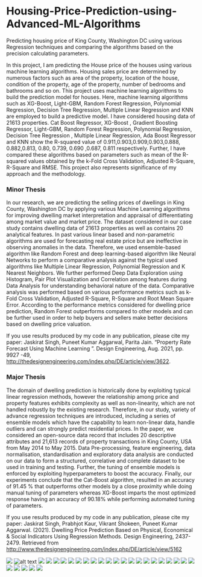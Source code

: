 # Housing-Price-Prediction-using-Advanced-ML-Algorithms
Predicting housing price of King County, Washington DC using various Regression techniques and comparing the algorithms based on the    precision calculating parameters.

In this project, I am predicting the House price of the houses using various machine learning algorithms. Housing sales price are determined by numerous factors such as area of the property, location of the house, condition of the property, age of the property, number of bedrooms and bathrooms and so on. This project uses machine learning algorithms to build the prediction model for houses. Here, machine learning algorithms such as XG-Boost, Light-GBM, Random Forest Regression, Polynomial Regression, Decision Tree Regression, Multiple Linear Regression and KNN are employed to build a predictive model. I have considered housing data of 21613 properties. Cat Boost Regressor, XG-Boost , Gradient Boosting Regressor, Light-GBM, Random Forest Regression, Polynomial Regression, Decision Tree Regression , Multiple Linear Regression, Ada Boost Regressor and KNN  show the R-squared value of 0.911,0.903,0.909,0.903,0.888, 0.882,0.813, 0.80, 0.739, 0.690 ,0.687, 0.811 respectively. Further, I have compared these algorithms based on parameters such as mean of the R-squared values obtained by the k-Fold Cross Validation, Adjusted R-Square, R-Square and RMSE. This project also represents significance of my approach and the methodology.

### Minor Thesis
In our research, we are predicting the selling prices of dwellings in King County, Washington DC by applying various Machine Learning algorithms for improving dwelling market interpretation and appraisal of differentiating among market value and market price. The dataset considered in our case study contains dwelling data of 21613 properties as well as contains 20 analytical features. In past various linear based and non-parametric algorithms are used for forecasting real estate price but are ineffective in observing anomalies in the data. Therefore, we used ensemble-based algorithm like Random Forest and deep learning-based algorithm like Neural Networks to perform a comparative analysis against the typical used algorithms like Multiple Linear Regression, Polynomial Regression and K Nearest Neighbors. We further performed Deep Data Exploration using Histogram, Pair Plot Visualization and Correlation among features during Data Analysis for understanding behavioral nature of the data. Comparative analysis was performed based on various performance metrics such as k-Fold Cross Validation, Adjusted R-Square, R-Square and Root Mean Square Error. According to the performance metrics considered for dwelling price prediction, Random Forest outperforms compared to other models and can be further used in order to help buyers and sellers make better decisions based on dwelling price valuation.

If you use results produced by my code in any publication, please cite my paper:
Jaskirat Singh, Puneet Kumar Aggarwal, Parita Jain. “Property Rate Forecast Using Machine Learning ”. Design Engineering, Aug. 2021, pp. 9927 -49, http://thedesignengineering.com/index.php/DE/article/view/3622.


### Major Thesis
The domain of dwelling prediction is historically done by exploiting typical linear regression methods, however the relationship among price and property features exhibits complexity as well as non-linearity, which are not handled robustly by the existing research. Therefore, in our study, variety of advance regression techniques are introduced, including a series of ensemble models which have the capability to learn non-linear data, handle outliers and can strongly predict residential prices. In the paper, we considered an open-source data record that includes 20 descriptive attributes and 21,613 records of property transactions in King County, USA from May 2014 to May 2015. Data Pre-processing, feature engineering, data normalisation, standardisation and exploratory data analysis are conducted on our data to form a structured, correlative and complete dataset to be used in training and testing. Further, the tuning of ensemble models is enforced by exploiting hyperparameters to boost the accuracy. Finally, our experiments conclude that the Cat-Boost algorithm, resulted in an accuracy of 91.45 % that outperforms other models by a close proximity while doing manual tuning of parameters whereas XG-Boost imparts the most optimized response having an accuracy of 90.18% while performing automated tuning of parameters.

If you use results produced by my code in any publication, please cite my paper: Jaskirat Singh, Prabhjot Kaur, Vikrant Shokeen, Puneet Kumar Aggarwal. (2021). Dwelling Price Prediction Based on Physical, Economical & Social Indicators Using Regression Methods. Design Engineering, 2437-2479. Retrieved from http://www.thedesignengineering.com/index.php/DE/article/view/5162

![](https://github.com/jaskirat111/Housing-Price-Prediction-using-Advanced-ML-Algorithms/blob/master/Major%20Project%20PPT.pptx.jpg)
![alt text](https://github.com/jaskirat111/Housing-Price-Prediction-using-Advanced-ML-Algorithms/blob/master/Major%20Project%20PPT.pptx%20(1).jpg)
![](https://github.com/jaskirat111/Housing-Price-Prediction-using-Advanced-ML-Algorithms/blob/master/Major%20Project%20PPT.pptx%20(2).jpg)
![](https://github.com/jaskirat111/Housing-Price-Prediction-using-Advanced-ML-Algorithms/blob/master/Major%20Project%20PPT.pptx%20(3).jpg)
![](https://github.com/jaskirat111/Housing-Price-Prediction-using-Advanced-ML-Algorithms/blob/master/Major%20Project%20PPT.pptx%20(4).jpg)
![](https://github.com/jaskirat111/Housing-Price-Prediction-using-Advanced-ML-Algorithms/blob/master/Major%20Project%20PPT.pptx%20(5).jpg)
![](https://github.com/jaskirat111/Housing-Price-Prediction-using-Advanced-ML-Algorithms/blob/master/Major%20Project%20PPT.pptx%20(6).jpg)
![](https://github.com/jaskirat111/Housing-Price-Prediction-using-Advanced-ML-Algorithms/blob/master/Major%20Project%20PPT.pptx%20(7).jpg)
![](https://github.com/jaskirat111/Housing-Price-Prediction-using-Advanced-ML-Algorithms/blob/master/Major%20Project%20PPT.pptx%20(8).jpg)
![](https://github.com/jaskirat111/Housing-Price-Prediction-using-Advanced-ML-Algorithms/blob/master/Major%20Project%20PPT.pptx%20(9).jpg)
![](https://github.com/jaskirat111/Housing-Price-Prediction-using-Advanced-ML-Algorithms/blob/master/Major%20Project%20PPT.pptx%20(10).jpg)
![](https://github.com/jaskirat111/Housing-Price-Prediction-using-Advanced-ML-Algorithms/blob/master/Major%20Project%20PPT.pptx%20(11).jpg)
![](https://github.com/jaskirat111/Housing-Price-Prediction-using-Advanced-ML-Algorithms/blob/master/Major%20Project%20PPT.pptx%20(12).jpg)
![](https://github.com/jaskirat111/Housing-Price-Prediction-using-Advanced-ML-Algorithms/blob/master/Major%20Project%20PPT.pptx%20(13).jpg)
![](https://github.com/jaskirat111/Housing-Price-Prediction-using-Advanced-ML-Algorithms/blob/master/Major%20Project%20PPT.pptx%20(14).jpg)
![](https://github.com/jaskirat111/Housing-Price-Prediction-using-Advanced-ML-Algorithms/blob/master/Major%20Project%20PPT.pptx%20(15).jpg)
![](https://github.com/jaskirat111/Housing-Price-Prediction-using-Advanced-ML-Algorithms/blob/master/Major%20Project%20PPT.pptx%20(16).jpg)
![](https://github.com/jaskirat111/Housing-Price-Prediction-using-Advanced-ML-Algorithms/blob/master/Major%20Project%20PPT.pptx%20(17).jpg)
![](https://github.com/jaskirat111/Housing-Price-Prediction-using-Advanced-ML-Algorithms/blob/master/Major%20Project%20PPT.pptx%20(18).jpg)
![](https://github.com/jaskirat111/Housing-Price-Prediction-using-Advanced-ML-Algorithms/blob/master/Major%20Project%20PPT.pptx%20(19).jpg)
![](https://github.com/jaskirat111/Housing-Price-Prediction-using-Advanced-ML-Algorithms/blob/master/Major%20Project%20PPT.pptx%20(20).jpg)
![](https://github.com/jaskirat111/Housing-Price-Prediction-using-Advanced-ML-Algorithms/blob/master/Major%20Project%20PPT.pptx%20(21).jpg)
![](https://github.com/jaskirat111/Housing-Price-Prediction-using-Advanced-ML-Algorithms/blob/master/Major%20Project%20PPT.pptx%20(22).jpg)
![](https://github.com/jaskirat111/Housing-Price-Prediction-using-Advanced-ML-Algorithms/blob/master/Major%20Project%20PPT.pptx%20(23).jpg)
![](https://github.com/jaskirat111/Housing-Price-Prediction-using-Advanced-ML-Algorithms/blob/master/Major%20Project%20PPT.pptx%20(24).jpg)
![](https://github.com/jaskirat111/Housing-Price-Prediction-using-Advanced-ML-Algorithms/blob/master/Major%20Project%20PPT.pptx%20(25).jpg)
![](https://github.com/jaskirat111/Housing-Price-Prediction-using-Advanced-ML-Algorithms/blob/master/Major%20Project%20PPT.pptx%20(26).jpg)
![](https://github.com/jaskirat111/Housing-Price-Prediction-using-Advanced-ML-Algorithms/blob/master/Major%20Project%20PPT.pptx%20(27).jpg)
